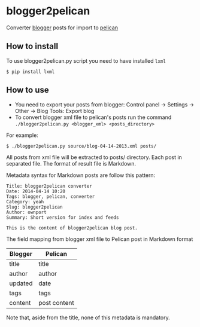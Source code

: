 # blogger2pelican

Converter [blogger](http://www.blogger.com) posts for import to [pelican](http://blog.getpelican.com/)

## How to install

To use blogger2pelican.py script you need to have installed `lxml`
```
$ pip install lxml
```

## How to use

- You need to export your posts from blogger: Control panel -> Settings -> Other -> Blog Tools: Export blog 
- To convert blogger xml file to pelican's posts run the command `./blogger2pelican.py <blogger_xml> <posts_directory>`

For example:
```
$ ./blogger2pelican.py source/blog-04-14-2013.xml posts/
```

All posts from xml file will be extracted to posts/ directory. Each post in separated file. The format of result file is Markdown.

Metadata syntax for Markdown posts are follow this pattern:
```
Title: blogger2pelican converter
Date: 2014-04-14 10:20
Tags: blogger, pelican, converter
Category: yeah
Slug: blogger2pelican
Author: ownport
Summary: Short version for index and feeds

This is the content of blogger2pelican blog post.
```

The field mapping from blogger xml file to Pelican post in Markdown format

Blogger | Pelican
------- | --------
title   | title
author  | author
updated | date
tags    | tags
content | post content

Note that, aside from the title, none of this metadata is mandatory.
